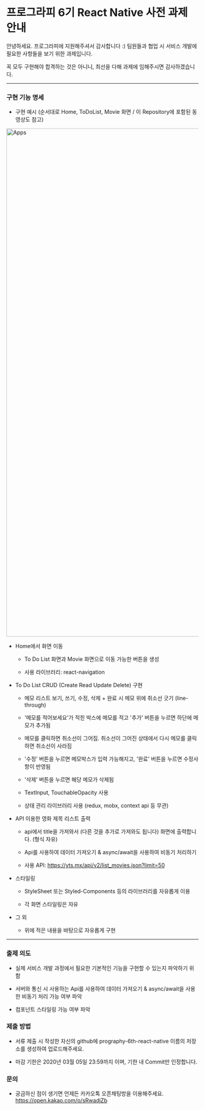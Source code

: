# 프로그라피 6기 React Native 사전 과제 안내

안녕하세요. 프로그라피에 지원해주셔서 감사합니다 :) 팀원들과 협업 시 서비스 개발에 필요한 사항들을 보기 위한 과제입니다.

꼭 모두 구현해야 합격하는 것은 아니니, 최선을 다해 과제에 임해주시면 감사하겠습니다.

---

### 구현 기능 명세

- 구현 예시 (순서대로 Home, ToDoList, Movie 화면 / 이 Repository에 포함된 동영상도 참고)

<img width="1329" alt="Apps" src="https://user-images.githubusercontent.com/38369729/75601497-0bd6ac80-5aff-11ea-9c23-657ac5b94393.png">


- Home에서 화면 이동

  - To Do List 화면과 Movie 화면으로 이동 가능한 버튼을 생성

  - 사용 라이브러리: react-navigation
  

- To Do List CRUD (Create Read Update Delete) 구현

  - 메모 리스트 보기, 쓰기, 수정, 삭제 + 완료 시 메모 위에 취소선 긋기 (line-through)
  
  - '메모를 적어보세요'가 적힌 박스에 메모를 적고 '추가' 버튼을 누르면 하단에 메모가 추가됨
  
  - 메모를 클릭하면 취소선이 그어짐. 취소선이 그어진 상태에서 다시 메모를 클릭하면 취소선이 사라짐
  
  - '수정' 버튼을 누르면 메모박스가 입력 가능해지고, '완료' 버튼을 누르면 수정사항이 반영됨
  
  - '삭제' 버튼을 누르면 해당 메모가 삭제됨
  

  - TextInput, TouchableOpacity 사용

  - 상태 관리 라이브러리 사용 (redux, mobx, context api 등 무관)
  

- API 이용한 영화 제목 리스트 출력

  - api에서 title을 가져와서 (다른 것을 추가로 가져와도 됩니다) 화면에 출력합니다. (형식 자유)

  - Api를 사용하여 데이터 가져오기 & async/await을 사용하여 비동기 처리하기

  - 사용 API: https://yts.mx/api/v2/list_movies.json?limit=50
  

- 스타일링

  - StyleSheet 또는 Styled-Components 등의 라이브러리를 자유롭게 이용

  - 각 화면 스타일링은 자유
  

- 그 외

  - 위에 적은 내용을 바탕으로 자유롭게 구현

---

### 출제 의도

- 실제 서비스 개발 과정에서 필요한 기본적인 기능을 구현할 수 있는지 파악하기 위함

- 서버와 통신 시 사용하는 Api를 사용하여 데이터 가져오기 & async/await을 사용한 비동기 처리 가능 여부 파악

- 컴포넌트 스타일링 가능 여부 파악


### 제출 방법

- 서류 제출 시 작성한 자신의 github에 prography-6th-react-native 이름의 저장소를 생성하여 업로드해주세요.

- 마감 기한은 2020년 03월 05일 23:59까지 이며, 기한 내 Commit만 인정합니다.


### 문의

- 궁금하신 점이 생기면 언제든 카카오톡 오픈채팅방을 이용해주세요. https://open.kakao.com/o/sRwadjZb
